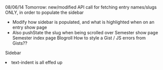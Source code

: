 08/06/14
Tomorrow: new/modified API call for fetching entry names/slugs ONLY, in order to populate the sidebar
  - Modify how sidebar is populated, and what is highlighted when on an entry show page
  - Also pushState the slug when being scrolled over
Semester show page
Semester index page
Blogroll
How to style a Gist / JS errors from Gists??

Sidebar <li> text-indent is all effed up